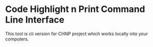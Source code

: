 # Code Highlight n Print Command Line Interface

This tool is cli version for CHNP project which works locally into your computers.

